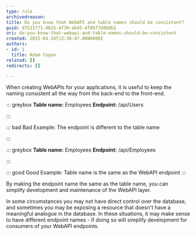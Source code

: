 ```yaml
---
type: rule
archivedreason: 
title: Do you know that WebAPI and table names should be consistent?
guid: d7511f71-d615-4f30-ab45-4f0b77ddb0b2
uri: do-you-know-that-webapi-and-table-names-should-be-consistent
created: 2015-04-28T13:30:47.0000000Z
authors:
- id: 1
  title: Adam Cogan
related: []
redirects: []

---
```


When creating WebAPIs for your applications, it is useful to keep the naming consistent all the way from the back-end to the front-end.

<!--endintro-->


::: greybox
 **Table name:** Employees
 **Endpoint:** /api/Users

:::



::: bad
Bad Example: The endpoint is different to the table name

:::






::: greybox
 **Table name:** Employees
 **Endpoint:** /api/Employees

:::




::: good
Good Example: Table name is the same as the WebAPI endpoint
:::




By making the endpoint name the same as the table name, you can simplify development and maintenance of the WebAPI layer.

In some circumstances you may not have direct control over the database, and sometimes you may be exposing a resource that doesn't have a meaningful analogue in the database. In these situations, it may make sense to have different endpoint names - if doing so will simplify development for consumers of your WebAPI endpoints.
